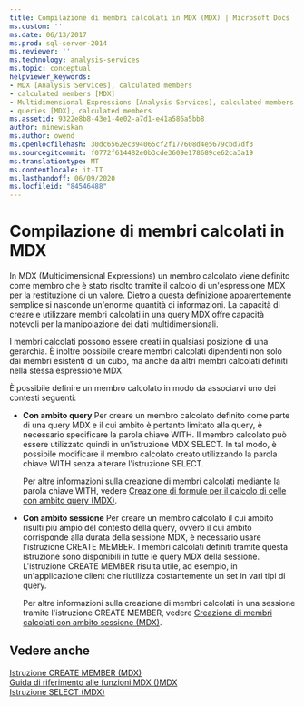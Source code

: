 ```yaml
---
title: Compilazione di membri calcolati in MDX (MDX) | Microsoft Docs
ms.custom: ''
ms.date: 06/13/2017
ms.prod: sql-server-2014
ms.reviewer: ''
ms.technology: analysis-services
ms.topic: conceptual
helpviewer_keywords:
- MDX [Analysis Services], calculated members
- calculated members [MDX]
- Multidimensional Expressions [Analysis Services], calculated members
- queries [MDX], calculated members
ms.assetid: 9322e8b8-43e1-4e02-a7d1-e41a586a5bb8
author: minewiskan
ms.author: owend
ms.openlocfilehash: 30dc6562ec394065cf2f177608d4e5679cbd7df3
ms.sourcegitcommit: f0772f614482e0b3cde3609e178689ce62ca3a19
ms.translationtype: MT
ms.contentlocale: it-IT
ms.lasthandoff: 06/09/2020
ms.locfileid: "84546488"
---
```

# <a name="building-calculated-members-in-mdx-mdx"></a>Compilazione di membri calcolati in MDX
  In MDX (Multidimensional Expressions) un membro calcolato viene definito come membro che è stato risolto tramite il calcolo di un'espressione MDX per la restituzione di un valore. Dietro a questa definizione apparentemente semplice si nasconde un'enorme quantità di informazioni. La capacità di creare e utilizzare membri calcolati in una query MDX offre capacità notevoli per la manipolazione dei dati multidimensionali.  
  
 I membri calcolati possono essere creati in qualsiasi posizione di una gerarchia. È inoltre possibile creare membri calcolati dipendenti non solo dai membri esistenti di un cubo, ma anche da altri membri calcolati definiti nella stessa espressione MDX.  
  
 È possibile definire un membro calcolato in modo da associarvi uno dei contesti seguenti:  
  
-   **Con ambito query** Per creare un membro calcolato definito come parte di una query MDX e il cui ambito è pertanto limitato alla query, è necessario specificare la parola chiave WITH. Il membro calcolato può essere utilizzato quindi in un'istruzione MDX SELECT. In tal modo, è possibile modificare il membro calcolato creato utilizzando la parola chiave WITH senza alterare l'istruzione SELECT.  
  
     Per altre informazioni sulla creazione di membri calcolati mediante la parola chiave WITH, vedere [Creazione di formule per il calcolo di celle con ambito query &#40;MDX&#41;](mdx-calculated-members-query-scoped-calculated-members.md).  
  
-   **Con ambito sessione** Per creare un membro calcolato il cui ambito risulti più ampio del contesto della query, ovvero il cui ambito corrisponde alla durata della sessione MDX, è necessario usare l'istruzione CREATE MEMBER. I membri calcolati definiti tramite questa istruzione sono disponibili in tutte le query MDX della sessione. L'istruzione CREATE MEMBER risulta utile, ad esempio, in un'applicazione client che riutilizza costantemente un set in vari tipi di query.  
  
     Per altre informazioni sulla creazione di membri calcolati in una sessione tramite l'istruzione CREATE MEMBER, vedere [Creazione di membri calcolati con ambito sessione &#40;MDX&#41;](mdx-calculated-members-session-scoped-calculated-members.md).  
  
## <a name="see-also"></a>Vedere anche  
 [Istruzione CREATE MEMBER &#40;MDX&#41;](/sql/mdx/mdx-data-definition-create-member)   
 [Guida di riferimento alle funzioni MDX &#40;&#41;MDX](/sql/mdx/mdx-function-reference-mdx)   
 [Istruzione SELECT &#40;MDX&#41;](/sql/mdx/mdx-data-manipulation-select)  
  
  
